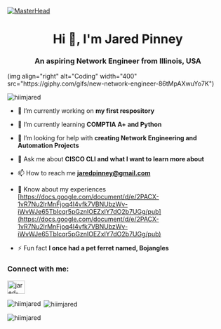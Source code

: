 [![MasterHead](https://www.ookla.com/s/media/2022/09/optimized-how-the-internet-header-1200.gif)](https://rishavchanda.io)
<h1 align="center">Hi 👋, I'm Jared Pinney</h1>
<h3 align="center">An aspiring Network Engineer from Illinois, USA</h3>
(img align="right" alt="Coding" width="400" src="https://giphy.com/gifs/new-network-engineer-86tMpAXwuYo7K")

<p align="left"> <img src="https://komarev.com/ghpvc/?username=hiimjared&label=Profile%20views&color=0e75b6&style=flat" alt="hiimjared" /> </p>

- 🔭 I’m currently working on **my first respository**

- 🌱 I’m currently learning **COMPTIA A+ and Python**

- 🤝 I’m looking for help with **creating Network Engineering and Automation Projects**

- 💬 Ask me about **CISCO CLI and what I want to learn more about**

- 📫 How to reach me **jaredpinney@gmail.com**

- 📄 Know about my experiences [https://docs.google.com/document/d/e/2PACX-1vR7Nu2lrMnFjoq4I4vfk7VBNUbzWv-iWvWJe65TbIcqr5pGznIOEZxIY7dO2b7UGg/pub](https://docs.google.com/document/d/e/2PACX-1vR7Nu2lrMnFjoq4I4vfk7VBNUbzWv-iWvWJe65TbIcqr5pGznIOEZxIY7dO2b7UGg/pub)

- ⚡ Fun fact **I once had a pet ferret named, Bojangles**

<h3 align="left">Connect with me:</h3>
<p align="left">
<a href="https://linkedin.com/in/jared-pinney" target="blank"><img align="center" src="https://raw.githubusercontent.com/rahuldkjain/github-profile-readme-generator/master/src/images/icons/Social/linked-in-alt.svg" alt="jared-pinney" height="30" width="40" /></a>
</p>

<p><img align="left" src="https://github-readme-stats.vercel.app/api/top-langs?username=hiimjared&show_icons=true&locale=en&layout=compact" alt="hiimjared" /></p>

<p>&nbsp;<img align="center" src="https://github-readme-stats.vercel.app/api?username=hiimjared&show_icons=true&locale=en" alt="hiimjared" /></p>

<p><img align="center" src="https://github-readme-streak-stats.herokuapp.com/?user=hiimjared&" alt="hiimjared" /></p>

